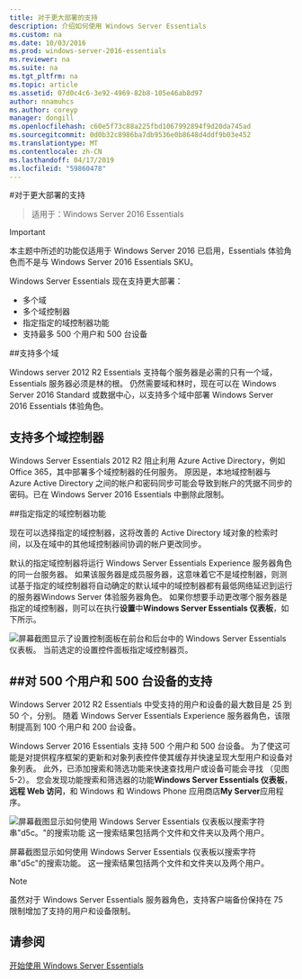 ```yaml
---
title: 对于更大部署的支持
description: 介绍如何使用 Windows Server Essentials
ms.custom: na
ms.date: 10/03/2016
ms.prod: windows-server-2016-essentials
ms.reviewer: na
ms.suite: na
ms.tgt_pltfrm: na
ms.topic: article
ms.assetid: 07d0c4c6-3e92-4969-82b8-105e46ab8d97
author: nnamuhcs
ms.author: coreyp
manager: dongill
ms.openlocfilehash: c60e5f73c88a225fbd1067992894f9d20da745ad
ms.sourcegitcommit: 0d0b32c8986ba7db9536e0b8648d4ddf9b03e452
ms.translationtype: MT
ms.contentlocale: zh-CN
ms.lasthandoff: 04/17/2019
ms.locfileid: "59860478"
---
```

#<a name="support-for-larger-deployments"></a>对于更大部署的支持

>适用于：Windows Server 2016 Essentials

> [!IMPORTANT]  
> 本主题中所述的功能仅适用于 Windows Server 2016 已启用，Essentials 体验角色而不是与 Windows Server 2016 Essentials SKU。


Windows Server Essentials 现在支持更大部署：

- 多个域
- 多个域控制器
- 指定指定的域控制器功能
- 支持最多 500 个用户和 500 台设备

##<a name="support-for-multiple-domains"></a>支持多个域

Windows server 2012 R2 Essentials 支持每个服务器是必需的只有一个域，Essentials 服务器必须是林的根。 仍然需要域和林时，现在可以在 Windows Server 2016 Standard 或数据中心，以支持多个域中部署 Windows Server 2016 Essentials 体验角色。

## <a name="support-for-multiple-domain-controllers"></a>支持多个域控制器

 Windows Server Essentials 2012 R2 阻止利用 Azure Active Directory，例如 Office 365，其中部署多个域控制器的任何服务。 原因是，本地域控制器与 Azure Active Directory 之间的帐户和密码同步可能会导致到帐户的凭据不同步的密码。已在 Windows Server 2016 Essentials 中删除此限制。

##<a name="ability-to-specify-a-designated-domain-controller"></a>指定指定的域控制器功能

现在可以选择指定的域控制器，这将改善的 Active Directory 域对象的检索时间，以及在域中的其他域控制器间协调的帐户更改同步。

默认的指定域控制器将运行 Windows Server Essentials Experience 服务器角色的同一台服务器。 如果该服务器是成员服务器，这意味着它不是域控制器，则测试基于指定的域控制器将自动确定的默认域中的域控制器都有最低网络延迟到运行的服务器Windows Server 体验服务器角色。 如果你想要手动更改哪个服务器是指定的域控制器，则可以在执行**设置**中**Windows Server Essentials 仪表板**，如下所示。

![屏幕截图显示了设置控制面板在前台和后台中的 Windows Server Essentials 仪表板。 当前选定的设置控件面板指定域控制器页。](media/larger-deployments-1.PNG)

##<a name="support-for-500-users-and-500-devices"></a>对 500 个用户和 500 台设备的支持
-------------------------------------

Windows Server 2012 R2 Essentials 中受支持的用户和设备的最大数目是 25 到 50 个，分别。 随着 Windows Server Essentials Experience 服务器角色，该限制提高到 100 个用户和 200 台设备。

Windows Server 2016 Essentials 支持 500 个用户和 500 台设备。 为了使这可能是对提供程序框架的更新和对象列表控件使其缓存并快速呈现大型用户和设备对象列表。 此外，已添加搜索和筛选功能来快速查找用户或设备可能会寻找 （见图 5-2）。 您会发现功能搜索和筛选器的功能**Windows Server Essentials 仪表板**，**远程 Web 访问**，和 Windows 和 Windows Phone 应用商店**My Server**应用程序。

![屏幕截图显示如何使用 Windows Server Essentials 仪表板以搜索字符串"d5c。"的搜索功能 这一搜索结果包括两个文件和文件夹以及两个用户。](media/larger-deployments-2.PNG)

屏幕截图显示如何使用 Windows Server Essentials 仪表板以搜索字符串"d5c"的搜索功能。 这一搜索结果包括两个文件和文件夹以及两个用户。

> [!NOTE]  
> 虽然对于 Windows Server Essentials 服务器角色，支持客户端备份保持在 75 限制增加了支持的用户和设备限制。

<a name="see-also"></a>请参阅
--------
[开始使用 Windows Server Essentials](get-started.md)